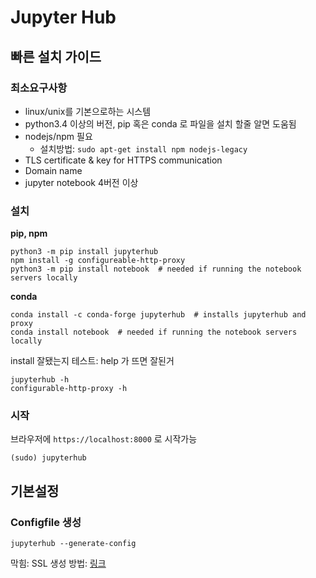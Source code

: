 # Jupyter Hub

## 빠른 설치 가이드
### 최소요구사항
* linux/unix를 기본으로하는 시스템
* python3.4 이상의 버전, pip 혹은 conda 로 파일을 설치 할줄 알면 도움됨
* nodejs/npm 필요 
    * 설치방법: `sudo apt-get install npm nodejs-legacy`
* TLS certificate & key for HTTPS communication
* Domain name
* jupyter notebook 4버전 이상

### 설치
**pip, npm**
```
python3 -m pip install jupyterhub
npm install -g configureable-http-proxy
python3 -m pip install notebook  # needed if running the notebook servers locally
```

**conda**
```
conda install -c conda-forge jupyterhub  # installs jupyterhub and proxy
conda install notebook  # needed if running the notebook servers locally
```

install 잘됐는지 테스트: help 가 뜨면 잘된거
```
jupyterhub -h
configurable-http-proxy -h
```

### 시작
브라우저에 `https://localhost:8000` 로 시작가능

```
(sudo) jupyterhub
```

## 기본설정
### Configfile 생성
```
jupyterhub --generate-config
```

막힘:
SSL 생성 방법: [링크](https://zetawiki.com/wiki/%EB%A6%AC%EB%88%85%EC%8A%A4_%EA%B0%9C%EC%9D%B8%EC%84%9C%EB%AA%85_SSL_%EC%9D%B8%EC%A6%9D%EC%84%9C_%EC%83%9D%EC%84%B1)




